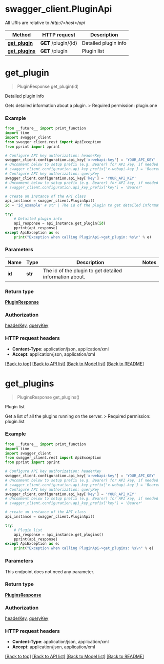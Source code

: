 # swagger_client.PluginApi

All URIs are relative to *http://&lt;host&gt;/api*

Method | HTTP request | Description
------------- | ------------- | -------------
[**get_plugin**](PluginApi.md#get_plugin) | **GET** /plugin/{id} | Detailed plugin info
[**get_plugins**](PluginApi.md#get_plugins) | **GET** /plugin | Plugin list


# **get_plugin**
> PluginResponse get_plugin(id)

Detailed plugin info

Gets detailed information about a plugin.  > Required permission: plugin.one 

### Example 
```python
from __future__ import print_function
import time
import swagger_client
from swagger_client.rest import ApiException
from pprint import pprint

# Configure API key authorization: headerKey
swagger_client.configuration.api_key['x-webapi-key'] = 'YOUR_API_KEY'
# Uncomment below to setup prefix (e.g. Bearer) for API key, if needed
# swagger_client.configuration.api_key_prefix['x-webapi-key'] = 'Bearer'
# Configure API key authorization: queryKey
swagger_client.configuration.api_key['key'] = 'YOUR_API_KEY'
# Uncomment below to setup prefix (e.g. Bearer) for API key, if needed
# swagger_client.configuration.api_key_prefix['key'] = 'Bearer'

# create an instance of the API class
api_instance = swagger_client.PluginApi()
id = 'id_example' # str | The id of the plugin to get detailed information about.

try: 
    # Detailed plugin info
    api_response = api_instance.get_plugin(id)
    pprint(api_response)
except ApiException as e:
    print("Exception when calling PluginApi->get_plugin: %s\n" % e)
```

### Parameters

Name | Type | Description  | Notes
------------- | ------------- | ------------- | -------------
 **id** | **str**| The id of the plugin to get detailed information about. | 

### Return type

[**PluginResponse**](PluginResponse.md)

### Authorization

[headerKey](../README.md#headerKey), [queryKey](../README.md#queryKey)

### HTTP request headers

 - **Content-Type**: application/json, application/xml
 - **Accept**: application/json, application/xml

[[Back to top]](#) [[Back to API list]](../README.md#documentation-for-api-endpoints) [[Back to Model list]](../README.md#documentation-for-models) [[Back to README]](../README.md)

# **get_plugins**
> PluginsResponse get_plugins()

Plugin list

Get a list of all the plugins running on the server.  > Required permission: plugin.list 

### Example 
```python
from __future__ import print_function
import time
import swagger_client
from swagger_client.rest import ApiException
from pprint import pprint

# Configure API key authorization: headerKey
swagger_client.configuration.api_key['x-webapi-key'] = 'YOUR_API_KEY'
# Uncomment below to setup prefix (e.g. Bearer) for API key, if needed
# swagger_client.configuration.api_key_prefix['x-webapi-key'] = 'Bearer'
# Configure API key authorization: queryKey
swagger_client.configuration.api_key['key'] = 'YOUR_API_KEY'
# Uncomment below to setup prefix (e.g. Bearer) for API key, if needed
# swagger_client.configuration.api_key_prefix['key'] = 'Bearer'

# create an instance of the API class
api_instance = swagger_client.PluginApi()

try: 
    # Plugin list
    api_response = api_instance.get_plugins()
    pprint(api_response)
except ApiException as e:
    print("Exception when calling PluginApi->get_plugins: %s\n" % e)
```

### Parameters
This endpoint does not need any parameter.

### Return type

[**PluginsResponse**](PluginsResponse.md)

### Authorization

[headerKey](../README.md#headerKey), [queryKey](../README.md#queryKey)

### HTTP request headers

 - **Content-Type**: application/json, application/xml
 - **Accept**: application/json, application/xml

[[Back to top]](#) [[Back to API list]](../README.md#documentation-for-api-endpoints) [[Back to Model list]](../README.md#documentation-for-models) [[Back to README]](../README.md)

